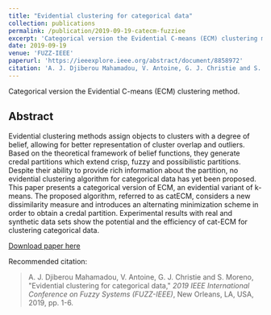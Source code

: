 ```yaml
---
title: "Evidential clustering for categorical data"
collection: publications
permalink: /publication/2019-09-19-catecm-fuzziee
excerpt: 'Categorical version the Evidential C-means (ECM) clustering method.'
date: 2019-09-19
venue: 'FUZZ-IEEE'
paperurl: 'https://ieeexplore.ieee.org/abstract/document/8858972'
citation: 'A. J. Djiberou Mahamadou, V. Antoine, G. J. Christie and S. Moreno, &quot;Evidential clustering for categorical data,&quot; <i>2019 IEEE International Conference on Fuzzy Systems (FUZZ-IEEE)</i>, New Orleans, LA, USA, 2019, pp. 1-6.'
---
```

Categorical version the Evidential C-means (ECM) clustering method.

## Abstract

Evidential clustering methods assign objects to clusters with a degree of belief, allowing for better representation of cluster overlap and outliers. Based on the theoretical framework of belief functions, they generate credal partitions which extend crisp, fuzzy and possibilistic partitions. Despite their ability to provide rich information about the partition, no evidential clustering algorithm for categorical data has yet been proposed. This paper presents a categorical version of ECM, an evidential variant of k-means. The proposed algorithm, referred to as catECM, considers a new dissimilarity measure and introduces an alternating minimization scheme in order to obtain a credal partition. Experimental results with real and synthetic data sets show the potential and the efficiency of cat-ECM for clustering categorical data.

<a href='https://ieeexplore.ieee.org/abstract/document/8858972'>Download paper here</a>

Recommended citation:
> A. J. Djiberou Mahamadou, V. Antoine, G. J. Christie and S. Moreno, "Evidential clustering for categorical data," <i>2019 IEEE International Conference on Fuzzy Systems (FUZZ-IEEE)</i>, New Orleans, LA, USA, 2019, pp. 1-6.